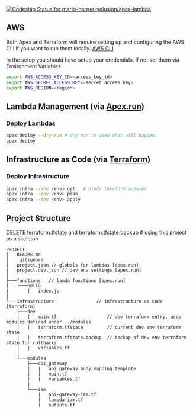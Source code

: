 [ ![Codeship Status for mario-harper-volusion/apex-lambda](https://codeship.com/projects/5cd9b7d0-452e-0134-625c-460fa3f2896d/status?branch=master)](https://codeship.com/projects/168592)

## AWS
Both Apex and Terraform will require setting up and configuring the AWS CLI if you want to run them locally.
[AWS CLI](http://docs.aws.amazon.com/cli/latest/userguide/installing.html)

In the setup you should have setup your credentials. If not set them via Environment Variables.
```sh
export AWS_ACCESS_KEY_ID=<access_key_id>
export AWS_SECRET_ACCESS_KEY=<secret_access_key>
export AWS_REGION=<region>
```
## Lambda Management (via [Apex.run](http://apex.run))
### Deploy Lambdas
```sh
apex deploy --dry-run # dry run to view what will happen
apex deploy
```

## Infrastructure as Code (via [Terraform](https://www.terraform.io/docs/index.html))
### Deploy Infrastructure
```sh
apex infra --env <env> get   # binds terrform modules
apex infra --env <env> plan  
apex infra --env <env> apply 
```

## Project Structure 
DELETE terraform.tfstate and terraform.tfstate.backup if using this project as a skeleton
```
PROJECT
│   README.md
│   .gitignore 
|   project.json // globals for lambdas [apex.run]
|   project.dev.json // dev env settings [apex.run]
│
├───functions   // lamda functions [apex.run]
|   └───hello
|       |   index.js
|
└───infrastructure                // infrastructure as code [terraform]
    ├───dev
    │   |   main.tf                   // dev terraform entry, uses modules defined under ../modules
    │   |   terraform.tfstate         // current dev env terraform state
    │   |   terraform.tfstate.backup  // backup of dev env terraform state for rollbacks
    │   |   variables.tf
    │
    └───modules
        ├───api_gateway
        |   |   api_gateway_body_mapping.template
        |   |   main.tf
        |   |   variables.tf
        |
        └───iam
            |   api-gateway-iam.tf
            |   lambda-iam.tf
            |   outputs.tf
```

